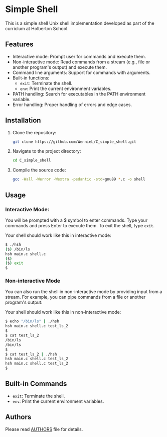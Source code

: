 # Simple Shell

This is a simple shell Unix shell implementation developed as part of the curriclum at Holberton School.

## Features

- Interactive mode: Prompt user for commands and execute them.
- Non-interactive mode: Read commands from a stream (e.g., file or another program's output) and execute them.
- Command line arguments: Support for commands with arguments.
- Built-in functions:
  - `exit`: Terminate the shell.
  - `env`: Print the current environment variables.
- PATH handling: Search for executables in the PATH environment variable.
- Error handling: Proper handling of errors and edge cases.

## Installation

1. Clone the repository:

   ```bash
   git clone https://github.com/WennieL/C_simple_shell.git
   ```

2. Navigate to the project directory:
   ```bash
   cd C_simple_shell
   ```

3. Compile the source code:
   ```bash
   gcc -Wall -Werror -Wextra -pedantic -std=gnu89 *.c -o shell
   ```

## Usage

### Interactive Mode: 

You will be prompted with a $ symbol to enter commands. 
Type your commands and press Enter to execute them. 
To exit the shell, type `exit`.

Your shell should work like this in interactive mode:

```bash
$ ./hsh
($) /bin/ls
hsh main.c shell.c
($)
($) exit
$
```

### Non-interactive Mode

You can also run the shell in non-interactive mode by providing input from a stream. 
For example, you can pipe commands from a file or another program's output:

Your shell should work like this in non-interactive mode:

```bash
$ echo "/bin/ls" | ./hsh
hsh main.c shell.c test_ls_2
$
$ cat test_ls_2
/bin/ls
/bin/ls
$
$ cat test_ls_2 | ./hsh
hsh main.c shell.c test_ls_2
hsh main.c shell.c test_ls_2
$
```

## Built-in Commands
- `exit`: Terminate the shell.
- `env`: Print the current environment variables.

## Authors
Please read [AUTHORS](https://github.com/WennieL/C_Simple_Shell/blob/main/AUTHORS) file for details.
